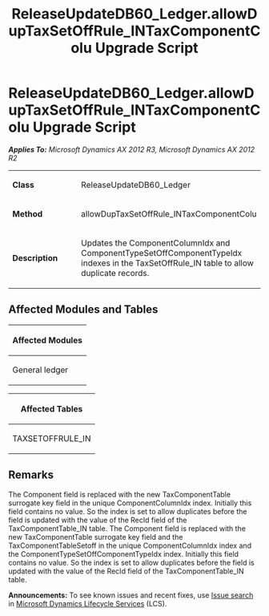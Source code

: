 ﻿---
title: ReleaseUpdateDB60_Ledger.allowDupTaxSetOffRule_INTaxComponentColu Upgrade Script
TOCTitle: ReleaseUpdateDB60_Ledger.allowDupTaxSetOffRule_INTaxComponentColu Upgrade Script
ms:assetid: 75f9db98-e5ef-d56d-7652-96539f21c97a
ms:mtpsurl: https://msdn.microsoft.com/en-us/library/JJ719316(v=AX.60)
ms:contentKeyID: 49709108
ms.date: 05/18/2015
mtps_version: v=AX.60
---

# ReleaseUpdateDB60\_Ledger.allowDupTaxSetOffRule\_INTaxComponentColu Upgrade Script 


_**Applies To:** Microsoft Dynamics AX 2012 R3, Microsoft Dynamics AX 2012 R2_

<table>
<colgroup>
<col style="width: 50%" />
<col style="width: 50%" />
</colgroup>
<tbody>
<tr class="odd">
<td><p><strong>Class</strong></p></td>
<td><p>ReleaseUpdateDB60_Ledger</p></td>
</tr>
<tr class="even">
<td><p><strong>Method</strong></p></td>
<td><p>allowDupTaxSetOffRule_INTaxComponentColu</p></td>
</tr>
<tr class="odd">
<td><p><strong>Description</strong></p></td>
<td><p>Updates the ComponentColumnIdx and ComponentTypeSetOffComponentTypeIdx indexes in the TaxSetOffRule_IN table to allow duplicate records.</p></td>
</tr>
</tbody>
</table>


## Affected Modules and Tables

<table>
<colgroup>
<col style="width: 100%" />
</colgroup>
<thead>
<tr class="header">
<th><p>Affected Modules</p></th>
</tr>
</thead>
<tbody>
<tr class="odd">
<td><p>General ledger</p></td>
</tr>
</tbody>
</table>


<table>
<colgroup>
<col style="width: 100%" />
</colgroup>
<thead>
<tr class="header">
<th><p>Affected Tables</p></th>
</tr>
</thead>
<tbody>
<tr class="odd">
<td><p>TAXSETOFFRULE_IN</p></td>
</tr>
</tbody>
</table>


## Remarks

The Component field is replaced with the new TaxComponentTable surrogate key field in the unique ComponentColumnIdx index. Initially this field contains no value. So the index is set to allow duplicates before the field is updated with the value of the RecId field of the TaxComponentTable\_IN table. The Component field is replaced with the new TaxComponentTable surrogate key field and the TaxComponentTableSetoff in the unique ComponentColumnIdx index and the ComponentTypeSetOffComponentTypeIdx index. Initially this field contains no value. So the index is set to allow duplicates before the field is updated with the value of the RecId field of the TaxComponentTable\_IN table.

  
**Announcements:** To see known issues and recent fixes, use [Issue search](http://go.microsoft.com/fwlink/?linkid=389258) in [Microsoft Dynamics Lifecycle Services](http://go.microsoft.com/fwlink/?linkid=306505) (LCS).

